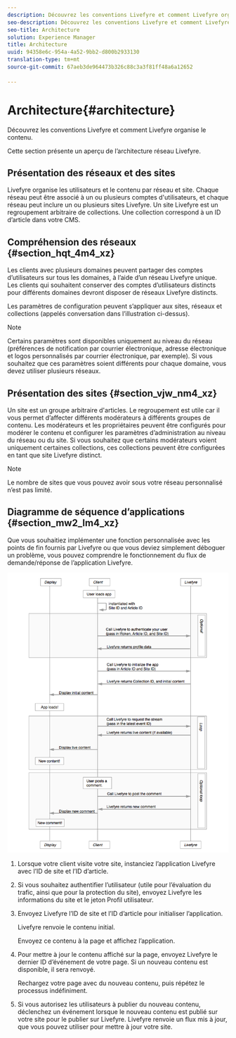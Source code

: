 ```yaml
---
description: Découvrez les conventions Livefyre et comment Livefyre organise le contenu.
seo-description: Découvrez les conventions Livefyre et comment Livefyre organise le contenu.
seo-title: Architecture
solution: Experience Manager
title: Architecture
uuid: 94358e6c-954a-4a52-9bb2-d800b2933130
translation-type: tm+mt
source-git-commit: 67aeb3de964473b326c88c3a3f81ff48a6a12652

---
```



# Architecture{#architecture}

Découvrez les conventions Livefyre et comment Livefyre organise le contenu.

Cette section présente un aperçu de l’architecture réseau Livefyre.

## Présentation des réseaux et des sites

Livefyre organise les utilisateurs et le contenu par réseau et site. Chaque réseau peut être associé à un ou plusieurs comptes d'utilisateurs, et chaque réseau peut inclure un ou plusieurs sites Livefyre. Un site Livefyre est un regroupement arbitraire de collections. Une collection correspond à un ID d’article dans votre CMS.

## Compréhension des réseaux {#section_hqt_4m4_xz}

Les clients avec plusieurs domaines peuvent partager des comptes d’utilisateurs sur tous les domaines, à l’aide d’un réseau Livefyre unique. Les clients qui souhaitent conserver des comptes d’utilisateurs distincts pour différents domaines devront disposer de réseaux Livefyre distincts.

Les paramètres de configuration peuvent s’appliquer aux sites, réseaux et collections (appelés conversation dans l’illustration ci-dessus).

>[!NOTE]
>
>Certains paramètres sont disponibles uniquement au niveau du réseau (préférences de notification par courrier électronique, adresse électronique et logos personnalisés par courrier électronique, par exemple). Si vous souhaitez que ces paramètres soient différents pour chaque domaine, vous devez utiliser plusieurs réseaux.

## Présentation des sites {#section_vjw_nm4_xz}

Un site est un groupe arbitraire d'articles. Le regroupement est utile car il vous permet d’affecter différents modérateurs à différents groupes de contenu. Les modérateurs et les propriétaires peuvent être configurés pour modérer le contenu et configurer les paramètres d’administration au niveau du réseau ou du site. Si vous souhaitez que certains modérateurs voient uniquement certaines collections, ces collections peuvent être configurées en tant que site Livefyre distinct.

>[!NOTE]
>
>Le nombre de sites que vous pouvez avoir sous votre réseau personnalisé n’est pas limité.

## Diagramme de séquence d’applications {#section_mw2_lm4_xz}

Que vous souhaitiez implémenter une fonction personnalisée avec les points de fin fournis par Livefyre ou que vous deviez simplement déboguer un problème, vous pouvez comprendre le fonctionnement du flux de demande/réponse de l’application Livefyre.

![](assets/appsequencediagram.png)

1. Lorsque votre client visite votre site, instanciez l’application Livefyre avec l’ID de site et l’ID d’article.
1. Si vous souhaitez authentifier l’utilisateur (utile pour l’évaluation du trafic, ainsi que pour la protection du site), envoyez Livefyre les informations du site et le jeton Profil utilisateur.
1. Envoyez Livefyre l’ID de site et l’ID d’article pour initialiser l’application.

   Livefyre renvoie le contenu initial.

   Envoyez ce contenu à la page et affichez l’application.

1. Pour mettre à jour le contenu affiché sur la page, envoyez Livefyre le dernier ID d’événement de votre page. Si un nouveau contenu est disponible, il sera renvoyé.

   Rechargez votre page avec du nouveau contenu, puis répétez le processus indéfiniment.

1. Si vous autorisez les utilisateurs à publier du nouveau contenu, déclenchez un événement lorsque le nouveau contenu est publié sur votre site pour le publier sur Livefyre. Livefyre renvoie un flux mis à jour, que vous pouvez utiliser pour mettre à jour votre site.
